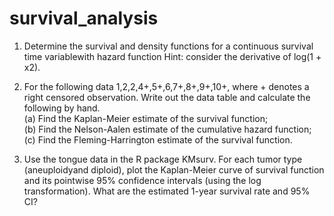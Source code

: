 # survival_analysis

1.	Determine the survival and density functions for a continuous survival time variablewith hazard function
Hint: consider the derivative of log(1 + x2).  

2.	For the following data
1,2,2,4+,5+,6,7+,8+,9+,10+,
where + denotes a right censored observation. Write out the data table and calculate the following by hand.  
(a) Find the Kaplan-Meier estimate of the survival function;  
(b) Find the Nelson-Aalen estimate of the cumulative hazard function; (c) Find the Fleming-Harrington estimate of the survival function.  

3.	Use the tongue data in the R package KMsurv. For each tumor type (aneuploidyand diploid), plot the Kaplan-Meier curve of survival function and its pointwise 95% confidence intervals (using the log transformation). What are the estimated 1-year survival rate and 95% CI?


